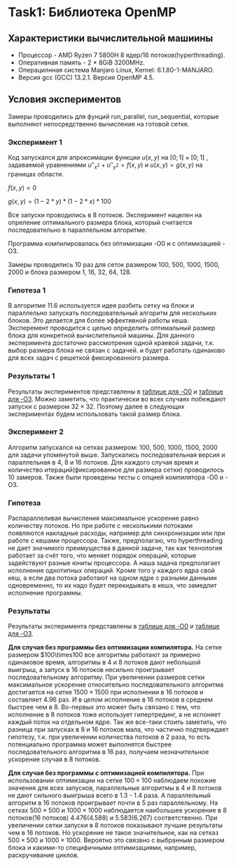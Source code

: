 # Task1: Библиотека OpenMP

## Характеристики вычислительной машиины

- Процессор - AMD Ryzen 7 5800H 8 ядер/16 потоков(hyperthreading).
- Оперативная память - 2 * 8GiB 3200MHz.
- Операцилнная система Manjaro Linux, Kernel: 6.1.80-1-MANJARO.
- Версия gcc (GCC) 13.2.1. Версия OpenMP 4.5.

## Условия экспериментов

Замеры проводились для фунций run_parallel, run_sequential, которые выполняют непосредственно вычисление на готовой сетке.

### Эксперимент 1

Код запускался для апроксимации функции $u(x,y)$ на $[0;1]\times[0;1]$ , задаваемой уравнениями $u''_{x^2} + u''_{y^2} = f(x,y)$ и $u(x,y) = g(x,y)$ на границах области.

$f(x,y) = 0$

$g(x,y) = (1 - 2 * y) * (1 - 2 * x) * 100$

Все запуски проводились в 8 потоков. Эксперимент нацелен на опреление оптимального размера блока, который считается последовательно в параллельном алгоритме.

Программа компилировалась без оптимизации -O0 и с оптимизацией -O3.

Замеры проводились 10 раз для сеток размером 100, 500, 1000, 1500, 2000 и блока размером 1,  16, 32, 64, 128.

### Гипотеза 1

В алгоритме 11.6 используется идея разбить сетку на блоки и параллельно запускать последовательный алгоритм для нескольких блоков. Это делается для более эффективной работы кеша. Эксперемент проводится с целью определить оптимальный размер блока для конкретной вычислительной машины. Для данного эксперимента достаточно рассмотрения одной краевой задачи, т.к. выбор размера блока не связан с задачей. и будет работать одинаково для всех задач с решеткой фиксированного размера.

### Результаты 1

Результаты экспериментов представлены в [таблице для -O0](https://docs.google.com/spreadsheets/d/1SAL_Ha-3T_NXenxJnTDxKkMBuQNJpvU8olWJkgs7L6c/edit?hl=ru#gid=0)  и [таблице для -O3](https://docs.google.com/spreadsheets/d/1SAL_Ha-3T_NXenxJnTDxKkMBuQNJpvU8olWJkgs7L6c/edit?hl=ru#gid=1767930087). Можно заметить, что практически во всех случаях побеждают запуски с размером $32\times32$. Поэтому далее в следующих экспериментах будем использовать такой размер блока.

### Эксперимент 2

Алгоритм запускался на сетках размером: 100, 500, 1000, 1500, 2000 для задачи упомянутой выше. Запускались последовательная версия и параллельная в 4, 8 и 16 потоков. Для каждого случая время и количество итераций(фиксированное для размера сетки) проводилось 10 замеров. Также были проведены тесты с опцией компилятора -O0 и -O3.

### Гипотеза

Распараллеливая вычисления максимальное ускорение равно количеству потоков. Но при работе с несколькими потоками появляются накладные расходы, например для синхронизации или при работе с кешами процессора. Также, предполагаю, что hyperthreading не дает значимого преимущества в данной задаче, так как технология работает за счёт того, что меняет порядок операций, которые задействуют разные юниты процессора. А наша задача предполагает исполнение однотипных операций. Кроме того у каждого ядра свой кеш, а если два потока работают на одном ядре с разными данными одновременно, то их надо будет перекидывать в кешэ, что замедлит исполнение программы.

### Результаты

Результаты эксперимента представлены в [таблице для -O0](https://docs.google.com/spreadsheets/d/1U85Hm3oIyZ8q29F1JuFEv_nTrgeeJOjgP4pFWPJj0rs/edit#gid=1944427654) и [таблице для -O3](https://docs.google.com/spreadsheets/d/1U85Hm3oIyZ8q29F1JuFEv_nTrgeeJOjgP4pFWPJj0rs/edit#gid=1087232279).

**Для случая без программы без оптимизации компилятора.**
На сетке размером $100\times100 все алгоритмы работают за примерно одинаковое время, алгоритмы в 4 и 8 потоков дают небольшой выигрыш, а запуск в 16 потоков несильно проигрывает последовательному алгоритму. При увеличении размеров сетки максимальное ускорение относительно последовательного алгоритма достигается на сетке $1500\times1500$ при исполнении в 16 потоков и составляет 4.96 раз. И в целом исполнение в 16 потоков в среднем быстрее чем в 8. Во-первых это может быть связано с тем, что исполнение в 8 потоков тоже использует гипертрединг, а не испоняет каждый поток на отдельном ядре. Так же все-таки стоить заметить, что разница при запусках в 8 и 16 потоков мала, что частично подтверждает гипотезу, т.к. при увеличении количества потоков в 2 раза, то есть потенциально программа может выполнятся быстрее последовательного алгоритма в 16 раз, получаем незначительное ускорение случая в 8 потоков.

**Для случая без программы с оптимизацией компилятора.**
При использовании оптимизации на сетке $100\times100$ наблюдаем похожие значения для всех запусков, параллельные алгоритмы в 4 и 8 потоков не дают сильного выигрыша всего в 1.3 - 1.4 раза. А параллельный алгоритм в 16 потоков проигрывает почти в 5 раз параллельному. На сетках $500\times500$ и $1000\times1000$ наблюдается наибольшее ускорение в 8 потоков(16 потоков) 4.476(4.588) и 5.583(6.267) соответственно. При увеличении сетки запуски в 8 потоков показывают лучшие результаты чем в 16 потоков. Но ускорение не такое значительное, как на сетказ $500\times500$ и $1000\times1000$. Вероятно это связвно с выбранным размером блока и какими-то специфичными оптимизациями, например, раскручивание циклов.
